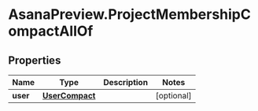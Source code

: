 # AsanaPreview.ProjectMembershipCompactAllOf

## Properties

Name | Type | Description | Notes
------------ | ------------- | ------------- | -------------
**user** | [**UserCompact**](UserCompact.md) |  | [optional] 


